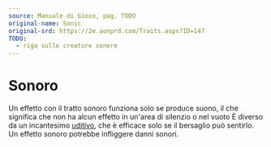 ```yaml
---
source: Manuale di Gioco, pag. TODO
original-name: Sonic
original-srd: https://2e.aonprd.com/Traits.aspx?ID=147
TODO:
  - riga sulle creature sonore
---
```


# Sonoro

Un effetto con il tratto sonoro funziona solo se produce suono, il che significa
che non ha alcun effetto in un'area di silenzio o nel vuoto È diverso da un
incantesimo [uditivo](/tratti/uditivo), che è efficace solo se il bersaglio può
sentirlo. Un effetto sonoro potrebbe infliggere danni sonori.
